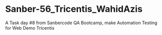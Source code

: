 # Sanber-56_Tricentis_WahidAzis
A Task day #8 from Sanbercode QA Bootcamp, make Automation Testing for Web Demo Tricentis

